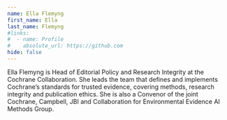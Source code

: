 ```yaml
---
name: Ella Flemyng
first_name: Ella
last_name: Flemyng
#links:
#  - name: Profile
#    absolute_url: https://github.com
hide: false
---
```


Ella Flemyng is Head of Editorial Policy and Research Integrity at the Cochrane Collaboration. She leads the team that defines and implements Cochrane’s standards for trusted evidence, covering methods, research integrity and publication ethics. She is also a Convenor of the joint Cochrane, Campbell, JBI and Collaboration for Environmental Evidence AI Methods Group.